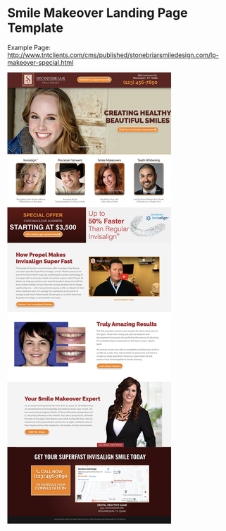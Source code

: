 # Smile Makeover Landing Page Template
 
 Example Page: http://www.tntclients.com/cms/published/stonebriarsmiledesign.com/lp-makeover-special.html

![screenshot](makeover-LP-screenshot.jpg) 